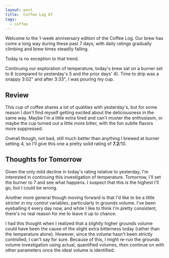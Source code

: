 ```yaml
---
layout: post
title:  Coffee Log 07
tags:
  - coffee
---
```


Welcome to the 1-week anniversary edition of the Coffee Log. Our brew has come
a long way during these past 7 days, with daily ratings gradually climbing and
brew times steadily falling.

<!-- MORE -->

Today is no exception to that trend.

Continuing our exploration of temperature, today's brew sat on a burner set to
6 (compared to yesterday's 5 and the prior days' 4). Time to drip was a snappy
3:02" and after 3:33", I was pouring my cup.

## Review

This cup of coffee shares a lot of qualities with yesterday's, but for some
reason I don't find myself getting excited about the deliciousness in the same
way. Maybe I'm a little extra tired and can't muster the enthusiasm, or maybe
the cup turned out a little more bitter, with the fun subtle flavors more
suppressed.

Overall though, not bad, still much better than anything I brewed at burner
setting 4, so I'll give this one a pretty solid rating of **7.2**/10.

## Thoughts for Tomorrow

Given the only mild decline in today's rating relative to yesterday, I'm
interested in continuing this investigation of temperature. Tomorrow, I'll set
the burner to 7 and see what happens. I suspect that this is the highest I'll
go, but I could be wrong.

Another more general though moving forward is that I'd like to be a little
stricter in my control variables, particularly in grounds volume. I've been
eyeballing it every day now, and while I like to think I'm pretty consistent,
there's no real reason for me to leave it up to chance.

I had this thought when I realized that a slightly higher grounds volume could
have been the cause of the slight extra bitterness today (rather than the
temperature alone). However, since the volume hasn't been strictly controlled,
I can't say for sure. Because of this, I might re-run the grounds volume
investigation using actual, quantified volumes, *then* continue on with other
parameters once the ideal volume is identified.
